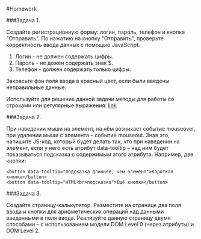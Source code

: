 #Homework 

###Задача 1. 

Создайте регистрационную форму:  логин, пароль, телефон и кнопка "Отправить".
По нажатию на кнопку "Отправить", проверьте корректность ввода данных с помощью
JavaScript.
1) Логин - не должен содержать цифры.
2) Пароль - не дожен содержать знак $.
3) Телефон - должен содержать только цифры.

Закрасьте фон поля ввода в красный цвет, если были введены неправильные данные.

Используйте для решение данной задачи методы для работы со строками или регулярные выражения: 
[link](https://learn.javascript.ru/regexp-introduction) 

###Задача 2.  

При наведении мыши на элемент, на нём возникает событие mouseover,
при удалении мыши с элемента – событие mouseout.
Зная это, напишите JS-код, который будет делать так,
что при наведении на элемент, если у него есть атрибут data-tooltip –
 над ним будет показываться подсказка с содержимым этого атрибута.
Например, две кнопки: 
```
<button data-tooltip="подсказка длиннее, чем элемент">Короткая кнопка</button>
<button data-tooltip="HTML<br>подсказка">Ещё кнопка</button>
``` 
###Задача 3.  

Создайте страницу-калькулятор. 
Разместите на странице два поля ввода и кнопки для арифметических операций над 
данными введенными в поля ввода. Реализуйте данную страницу двумя способами –
с использованием модели DOM Level 0 (через атрибуты) и DOM Level 2.

